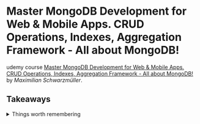<!--
// cSpell:ignore Schwarzmüller 
 -->

# Master MongoDB Development for Web & Mobile Apps. CRUD Operations, Indexes, Aggregation Framework - All about MongoDB!

 
udemy course [Master MongoDB Development for Web & Mobile Apps. CRUD Operations, Indexes, Aggregation Framework - All about MongoDB!](https://www.udemy.com/course/mongodb-the-complete-developers-guidey/) by *Maximilian Schwarzmüller*. 



## Takeaways
<details>
<summary>
Things worth remembering
</summary>

default port is 27017

- the `{$set:{}}` is used inside update commands.
- we can't use `.pretty()` after `findOne`.
- matching a value greater than a threshold `db.flightData.find({distance:{$gt:10000}})`
- `update` doesn't care if we forget the `{$set:{}}` part, it will replace the entire document.
- the **_id** field in always included in projections, unless excluded with `{_id:0}`.
- Nested Documents Limits:
  - up 100 levels of nesting.
  - max size of the document is 16MB.
- `db.patients.find({"history":{$elemMatch:{"disease":"cold"}}}).pretty()`
- `db.dropDatabase()`
- `db.myCollection.drop()`
- `db.customers.aggregate([$lookup:{from: "books",localField: "favBooks",foreignField:"_id",as: "favBookData"}])` - merge documents.
- `db.runCommand({colMod:"posts",validator:{}},validationLevel:"warn"})` - update validation schema and validation action
- `show dbs` - list database
- `use <db>` - switch to a database
	<samp>
	switched to db shop
	</samp>
- `show collections` - list collections in database
- `db.products.insertOne()`
- `db.products.find()`
- `.pretty()`
- `db.stats()`

command | action
----|----
`db.help()` | help on db methods
`db.mycoll.help()`| help on collection methods
`sh.help()` | sharding helpers
`rs.help()` | replica set helpers
`help admin` | administrative help
`help connect` | connecting to a db help
`help keys` | key shortcuts
`help misc` | misc things to know
`help mr` | mapreduce


DataType | Notes | Example
---|---|---
Text | always quotes | "Max"
Boolean | true of false | true
Integer | int32 | 55, `NumberInt(11)`
NumberLong | int64 | 1000000000, `NumberLong(1000000000)`
double | floating point| 12.25
NumberDecimal | High precision | 12.99, `NumberDecimal(11.95)`
ObjectId | automatically generated, has a timestamp internally | ObjectId("text")
ISODate | date | ISODate("2018-09-09")
Timestamp| date time |Timestamp(11421532)
Embedded Documents | nesting | {"a":{}}
Array | list of values| {"b":[]}

</details>

